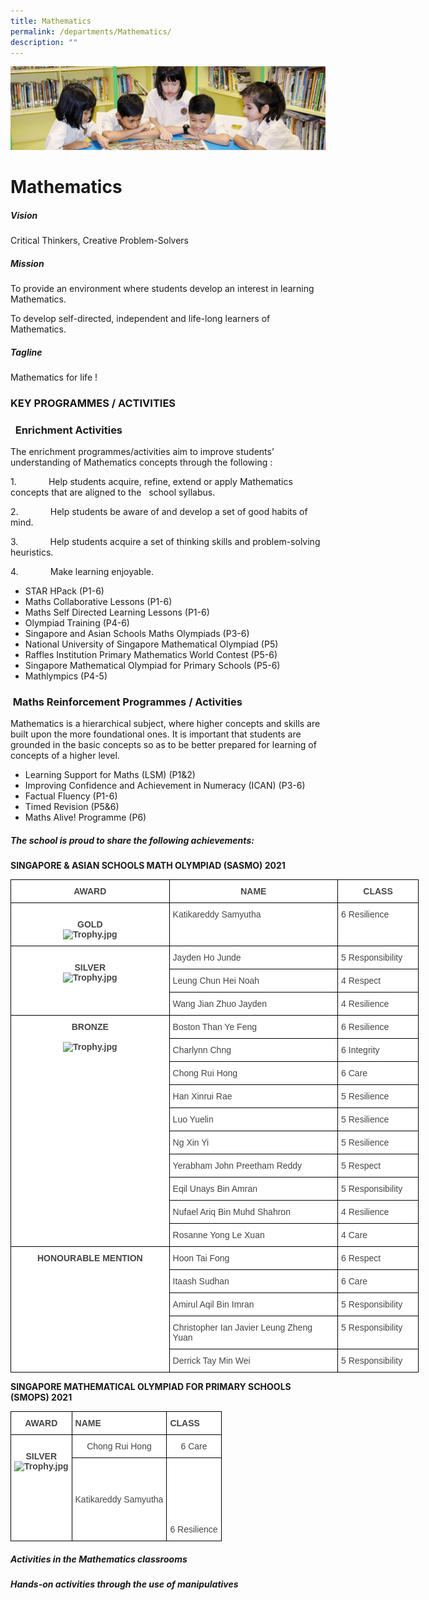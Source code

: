 ```yaml
---
title: Mathematics
permalink: /departments/Mathematics/
description: ""
---
```

![](/images/banner.gif)

Mathematics
===========

##### **Vision**  

Critical Thinkers, Creative Problem-Solvers

  

##### **Mission**

To provide an environment where students develop an interest in learning Mathematics.

To develop self-directed, independent and life-long learners of Mathematics.

  

##### **Tagline**

Mathematics for life !


### **KEY PROGRAMMES / ACTIVITIES**

###   Enrichment Activities

The enrichment programmes/activities aim to improve students’ understanding of Mathematics concepts through the following :

1.             Help students acquire, refine, extend or apply Mathematics concepts that are aligned to the   school syllabus.

2.             Help students be aware of and develop a set of good habits of mind.

3.             Help students acquire a set of thinking skills and problem-solving heuristics.

4.             Make learning enjoyable.

*   STAR HPack (P1-6)
*   Maths Collaborative Lessons (P1-6)
*   Maths Self Directed Learning Lessons (P1-6)
*   Olympiad Training (P4-6)
*   Singapore and Asian Schools Maths Olympiads (P3-6)
*   National University of Singapore Mathematical Olympiad (P5)
*   Raffles Institution Primary Mathematics World Contest (P5-6)
*   Singapore Mathematical Olympiad for Primary Schools (P5-6)
*   Mathlympics (P4-5)


###  Maths Reinforcement Programmes / Activities

Mathematics is a hierarchical subject, where higher concepts and skills are built upon the more foundational ones. It is important that students are grounded in the basic concepts so as to be better prepared for learning of concepts of a higher level.

*   Learning Support for Maths (LSM) (P1&2)
*   Improving Confidence and Achievement in Numeracy (ICAN) (P3-6)
*   Factual Fluency (P1-6)
*   Timed Revision (P5&6)
*   Maths Alive! Programme (P6)


##### **The school is proud to share the following achievements:**

**SINGAPORE & ASIAN SCHOOLS MATH OLYMPIAD (SASMO) 2021**

<style type="text/css">
.tg  {border-collapse:collapse;border-spacing:0;}
.tg td{border-color:black;border-style:solid;border-width:1px;font-family:Arial, sans-serif;font-size:14px;
  overflow:hidden;padding:10px 5px;word-break:normal;}
.tg th{border-color:black;border-style:solid;border-width:1px;font-family:Arial, sans-serif;font-size:14px;
  font-weight:normal;overflow:hidden;padding:10px 5px;word-break:normal;}
.tg .tg-fwnj{background-color:#FFF;color:#454545;text-align:left;vertical-align:top}
.tg .tg-2fwu{background-color:#FFF;color:#454545;font-weight:bold;text-align:center;vertical-align:top}
</style>
<table class="tg" style="undefined;table-layout: fixed; width: 653px">
<colgroup>
<col style="width: 254px">
<col style="width: 270px">
<col style="width: 129px">
</colgroup>
<thead>
  <tr>
    <th class="tg-2fwu">AWARD</th>
    <th class="tg-2fwu">NAME</th>
    <th class="tg-2fwu">CLASS</th>
  </tr>
</thead>
<tbody>
  <tr>
    <td class="tg-2fwu"><br>GOLD<br><img src="https://junyuanpri-moe-edu-sg-admin.cwp.sg/qql/slot/u499/2021/2021%20Maths%20Dept%20Website/Trophy.jpg" alt="Trophy.jpg"><br></td>
    <td class="tg-fwnj">Katikareddy Samyutha</td>
    <td class="tg-fwnj">6 Resilience</td>
  </tr>
  <tr>
    <td class="tg-2fwu" rowspan="3"><br>SILVER<br><img src="https://junyuanpri-moe-edu-sg-admin.cwp.sg/qql/slot/u499/2021/2021%20Maths%20Dept%20Website/Trophy.jpg" alt="Trophy.jpg"><br></td>
    <td class="tg-fwnj">Jayden Ho Junde</td>
    <td class="tg-fwnj">5 Responsibility</td>
  </tr>
  <tr>
    <td class="tg-fwnj">Leung Chun Hei Noah</td>
    <td class="tg-fwnj">4 Respect</td>
  </tr>
  <tr>
    <td class="tg-fwnj">Wang Jian Zhuo Jayden</td>
    <td class="tg-fwnj">4 Resilience</td>
  </tr>
  <tr>
    <td class="tg-2fwu" rowspan="10">BRONZE<br><br><img src="https://junyuanpri-moe-edu-sg-admin.cwp.sg/qql/slot/u499/2021/2021%20Maths%20Dept%20Website/Trophy.jpg" alt="Trophy.jpg"><br></td>
    <td class="tg-fwnj">Boston Than Ye Feng</td>
    <td class="tg-fwnj">6 Resilience</td>
  </tr>
  <tr>
    <td class="tg-fwnj">Charlynn Chng</td>
    <td class="tg-fwnj">6 Integrity</td>
  </tr>
  <tr>
    <td class="tg-fwnj">Chong Rui Hong</td>
    <td class="tg-fwnj">6 Care</td>
  </tr>
  <tr>
    <td class="tg-fwnj">Han Xinrui Rae</td>
    <td class="tg-fwnj">5 Resilience</td>
  </tr>
  <tr>
    <td class="tg-fwnj">Luo Yuelin</td>
    <td class="tg-fwnj">5 Resilience</td>
  </tr>
  <tr>
    <td class="tg-fwnj">Ng Xin Yi</td>
    <td class="tg-fwnj">5 Resilience</td>
  </tr>
  <tr>
    <td class="tg-fwnj">Yerabham John Preetham Reddy</td>
    <td class="tg-fwnj">5 Respect</td>
  </tr>
  <tr>
    <td class="tg-fwnj">Eqil Unays Bin Amran</td>
    <td class="tg-fwnj">5 Responsibility</td>
  </tr>
  <tr>
    <td class="tg-fwnj">Nufael Ariq Bin Muhd Shahron</td>
    <td class="tg-fwnj">4 Resilience</td>
  </tr>
  <tr>
    <td class="tg-fwnj">Rosanne Yong Le Xuan</td>
    <td class="tg-fwnj">4 Care</td>
  </tr>
  <tr>
    <td class="tg-2fwu" rowspan="5">HONOURABLE MENTION</td>
    <td class="tg-fwnj">Hoon Tai Fong</td>
    <td class="tg-fwnj">6 Respect</td>
  </tr>
  <tr>
    <td class="tg-fwnj">Itaash Sudhan</td>
    <td class="tg-fwnj">6 Care</td>
  </tr>
  <tr>
    <td class="tg-fwnj">Amirul Aqil Bin Imran</td>
    <td class="tg-fwnj">5 Responsibility</td>
  </tr>
  <tr>
    <td class="tg-fwnj">Christopher Ian Javier Leung Zheng Yuan</td>
    <td class="tg-fwnj">5 Responsibility</td>
  </tr>
  <tr>
    <td class="tg-fwnj">Derrick Tay Min Wei</td>
    <td class="tg-fwnj">5 Responsibility</td>
  </tr>
</tbody>
</table>


**SINGAPORE MATHEMATICAL OLYMPIAD FOR PRIMARY SCHOOLS (SMOPS) 2021**

<style type="text/css">
.tg  {border-collapse:collapse;border-spacing:0;}
.tg td{border-color:black;border-style:solid;border-width:1px;font-family:Arial, sans-serif;font-size:14px;
  overflow:hidden;padding:10px 5px;word-break:normal;}
.tg th{border-color:black;border-style:solid;border-width:1px;font-family:Arial, sans-serif;font-size:14px;
  font-weight:normal;overflow:hidden;padding:10px 5px;word-break:normal;}
.tg .tg-sxkx{background-color:#FFF;color:#454545;text-align:center;vertical-align:top}
.tg .tg-ncov{background-color:#FFF;color:#454545;text-align:center;vertical-align:middle}
.tg .tg-2fwu{background-color:#FFF;color:#454545;font-weight:bold;text-align:center;vertical-align:top}
.tg .tg-9u4g{background-color:#FFF;color:#454545;font-weight:bold;text-align:left;vertical-align:top}
</style>
<table class="tg">
<thead>
  <tr>
    <th class="tg-2fwu">AWARD</th>
    <th class="tg-9u4g">NAME</th>
    <th class="tg-9u4g">CLASS</th>
  </tr>
</thead>
<tbody>
  <tr>
    <td class="tg-2fwu" rowspan="2"><br>SILVER<br><img src="https://junyuanpri-moe-edu-sg-admin.cwp.sg/qql/slot/u499/2021/2021%20Maths%20Dept%20Website/Trophy.jpg" alt="Trophy.jpg"><br><br><br></td>
    <td class="tg-sxkx">Chong Rui Hong<br></td>
    <td class="tg-sxkx">6 Care</td>
  </tr>
  <tr>
    <td class="tg-ncov">Katikareddy Samyutha</td>
    <td class="tg-sxkx"><br><br><br><br><br><br>6 Resilience</td>
  </tr>
</tbody>
</table>


##### **Activities in the Mathematics classrooms**

  

##### **Hands-on activities through the use of manipulatives**